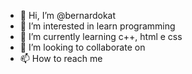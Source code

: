 - 👋 Hi, I’m @bernardokat
- 👀 I’m interested in learn programming
- 🌱 I’m currently learning c++, html e css
- 💞️ I’m looking to collaborate on
- 📫 How to reach me 

<!---
bernardokat/bernardokat is a ✨ special ✨ repository because its `README.md` (this file) appears on your GitHub profile.
You can click the Preview link to take a look at your changes.
--->
